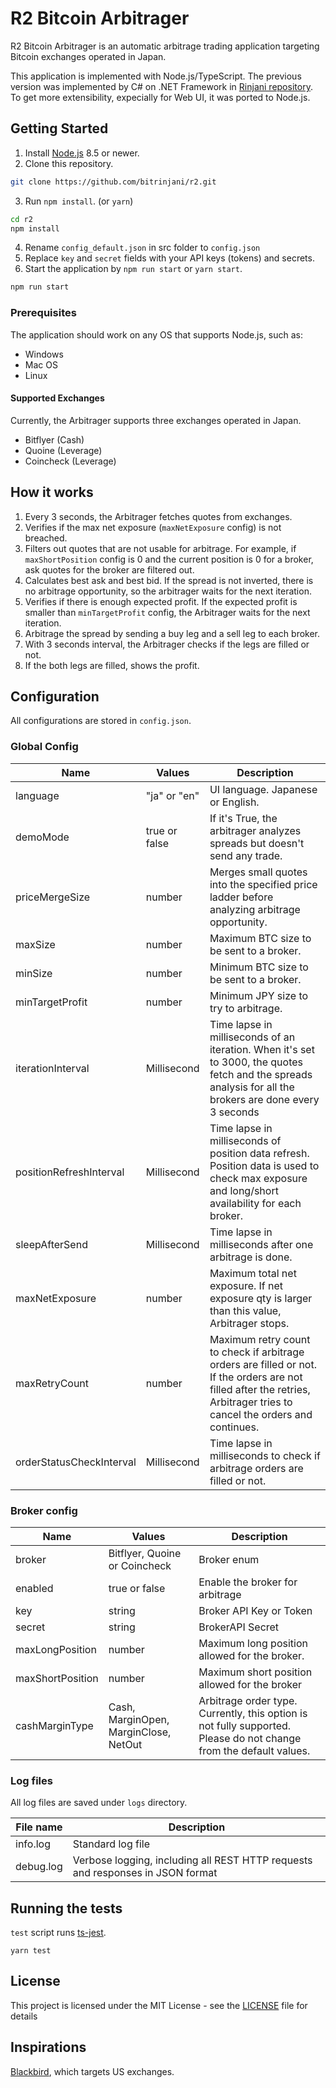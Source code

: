 # R2 Bitcoin Arbitrager

R2 Bitcoin Arbitrager is an automatic arbitrage trading application targeting Bitcoin exchanges operated in Japan.

This application is implemented with Node.js/TypeScript. The previous version was implemented by C# on .NET Framework in [Rinjani repository](https://github.com/bitrinjani/rinjani). To get more extensibility, expecially for Web UI, it was ported to Node.js.

## Getting Started

1. Install [Node.js](https://nodejs.org) 8.5 or newer.
2. Clone this repository.
  ```bash
  git clone https://github.com/bitrinjani/r2.git
  ```
3. Run `npm install`. (or `yarn`)
```bash
cd r2
npm install
```
4. Rename `config_default.json` in src folder to `config.json`
5. Replace `key` and `secret` fields with your API keys (tokens) and secrets. 
6. Start the application by `npm run start` or `yarn start`.
```bash
npm run start
```

### Prerequisites
The application should work on any OS that supports Node.js, such as:
- Windows
- Mac OS
- Linux

#### Supported Exchanges
Currently, the Arbitrager supports three exchanges operated in Japan.

- Bitflyer (Cash)
- Quoine (Leverage)
- Coincheck (Leverage)

## How it works
1. Every 3 seconds, the Arbitrager fetches quotes from exchanges.
1. Verifies if the max net exposure (`maxNetExposure` config) is not breached.
1. Filters out quotes that are not usable for arbitrage. For example, if `maxShortPosition` config is 0 and the current position is 0 for a broker, ask quotes for the broker are filtered out.
1. Calculates best ask and best bid. If the spread is not inverted, there is no arbitrage opportunity, so the arbitrager waits for the next iteration.
1. Verifies if there is enough expected profit. If the expected profit is smaller than `minTargetProfit` config, the Arbitrager waits for the next iteration.
1. Arbitrage the spread by sending a buy leg and a sell leg to each broker.
1. With 3 seconds interval, the Arbitrager checks if the legs are filled or not.
1. If the both legs are filled, shows the profit. 

## Configuration

All configurations are stored in `config.json`.

### Global Config
|Name|Values|Description|
|----|------|-----------|
|language|"ja" or "en"|UI language. Japanese or English.|
|demoMode|true or false|If it's True, the arbitrager analyzes spreads but doesn't send any trade.|
|priceMergeSize|number|Merges small quotes into the specified price ladder before analyzing arbitrage opportunity.|
|maxSize|number|Maximum BTC size to be sent to a broker.|
|minSize|number|Minimum BTC size to be sent to a broker.|
|minTargetProfit|number|Minimum JPY size to try to arbitrage.|
|iterationInterval|Millisecond|Time lapse in milliseconds of an iteration. When it's set to 3000, the quotes fetch and the spreads analysis for all the brokers are done every 3 seconds|
|positionRefreshInterval|Millisecond|Time lapse in milliseconds of position data refresh. Position data is used to check max exposure and long/short availability for each broker.|
|sleepAfterSend|Millisecond|Time lapse in milliseconds after one arbitrage is done.|
|maxNetExposure|number|Maximum total net exposure. If net exposure qty is larger than this value, Arbitrager stops.| 
|maxRetryCount|number|Maximum retry count to check if arbitrage orders are filled or not. If the orders are not filled after the retries, Arbitrager tries to cancel the orders and continues.|
|orderStatusCheckInterval|Millisecond|Time lapse in milliseconds to check if arbitrage orders are filled or not.|

### Broker config
|Name|Values|Description|
|----|------|-----------|
|broker|Bitflyer, Quoine or Coincheck|Broker enum|
|enabled|true or false|Enable the broker for arbitrage|
|key|string|Broker API Key or Token|
|secret|string|BrokerAPI Secret|
|maxLongPosition|number|Maximum long position allowed for the broker.|
|maxShortPosition|number|Maximum short position allowed for the broker|
|cashMarginType|Cash, MarginOpen, MarginClose, NetOut|Arbitrage order type. Currently, this option is not fully supported. Please do not change from the default values.|

### Log files
All log files are saved under `logs` directory.

|File name|Description|
|---------|-----------|
|info.log|Standard log file|
|debug.log|Verbose logging, including all REST HTTP requests and responses in JSON format|

## Running the tests
`test` script runs [ts-jest](https://github.com/kulshekhar/ts-jest).

```
yarn test
```

## License

This project is licensed under the MIT License - see the [LICENSE](LICENSE) file for details

## Inspirations
[Blackbird](https://github.com/butor/blackbird), which targets US exchanges. 
